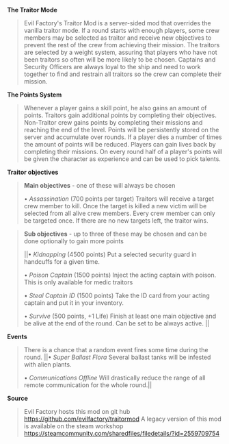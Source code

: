 __**The Traitor Mode**__

> Evil Factory's Traitor Mod is a server-sided mod that overrides the vanilla traitor mode. If a round starts with enough players, some crew members may be selected as traitor and receive new objectives to prevent the rest of the crew from achieving their mission. The traitors are selected by a weight system, assuring that players who have not been traitors so often will be more likely to be chosen. 
> Captains and Security Officers are always loyal to the ship and need to work together to find and restrain all traitors so the crew can complete their mission.

__**The Points System**__

> Whenever a player gains a skill point, he also gains an amount of points. Traitors gain additional points by completing their objectives. Non-Traitor crew gains points by completing their missions and reaching the end of the level. 
> Points will be persistently stored on the server and accumulate over rounds. If a player dies a number of times the amount of points will be reduced. Players can gain lives back by completing their missions.
> On every round half of a player's points will be given the character as experience and can be used to pick talents.

__**Traitor objectives**__

> **Main objectives** - one of these will always be chosen
> 
> • *Assassination*     (700 points per target) 
> Traitors will receive a target crew member to kill. Once the target is killed a new victim will be selected from all alive crew members. Every crew member can only be targeted once. If there are no new targets left, the traitor wins.

> **Sub objectives** - up to three of these may be chosen and can be done optionally to gain more points 
> 
> ||• *Kidnapping*        (4500 points)
> Put a selected security guard in handcuffs for a given time.
> 
> • *Poison Captain*    (1500 points)
> Inject the acting captain with poison. This is only available for medic traitors
> 
> • *Steal Captain ID*  (1500 points)
> Take the ID card from your acting captain and put it in your inventory.
> 
> • *Survive*                  (500 points, +1 Life)
> Finish at least one main objective and be alive at the end of the round. Can be set to be always active. ||
 
__**Events**__

> There is a chance that a random event fires some time during the round.
> ||• *Super Ballast Flora*
> Several ballast tanks will be infested with alien plants.
> 
> • *Communications Offline*
> Will drastically reduce the range of all remote communication for the whole round.||

__**Source**__

> Evil Factory hosts this mod on git hub
> https://github.com/evilfactory/traitormod
> A legacy version of this mod is available on the steam workshop
> https://steamcommunity.com/sharedfiles/filedetails/?id=2559709754